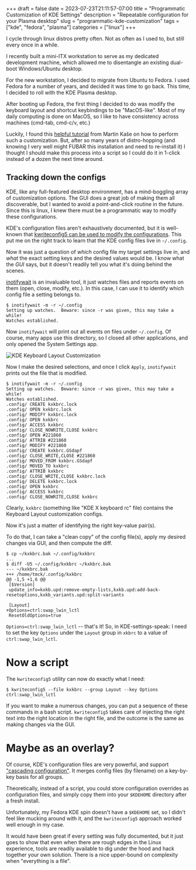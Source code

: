 +++ 
draft = false
date = 2023-07-23T21:11:57-07:00
title = "Programmatic Customization of KDE Settings"
description = "Repeatable configuration for your Plasma desktop"
slug = "programmatic-kde-customization" 
tags = ["kde", "fedora", "plasma"]
categories = ["linux"]
+++

I cycle through linux distros pretty often. Not as often as I used to, but still every once in a while.

I recently built a mini-ITX workstation to serve as my dedicated development machine, which allowed me to disentangle an existing dual-boot Windows/Ubuntu desktop.

For the new workstation, I decided to migrate from Ubuntu to Fedora. I used Fedora for a number of years, and decided it was time to go back. This time, I decided to roll with the KDE Plasma desktop.


After booting up Fedora, the first thing I decided to do was modify the keyboard layout and shortcut keybindings to be "MacOS-like". Most of my daily computing is done on MacOS, so I like to have consistency across machines (cmd-tab, cmd-c/v, etc.)

Luckily, I found this [helpful tutorial](https://kasikcz.medium.com/en-macos-keyboard-shortcuts-in-kde-linux-b40299d5cff5) from Martin Kaše on how to perform such a customization. But, after so many years of distro-hopping (and knowing I very well might FUBAR this installation and need to re-install it) I thought I should make this process into a script so I could do it in 1-click instead of a dozen the next time around.

## Tracking down the configs

KDE, like any full-featured desktop environment, has a mind-boggling array of customization options. The GUI does a great job of making them all discoverable, but I wanted to avoid a point-and-click routine in the future. Since this is linux, I knew there must be a programmatic way to modify these configurations.

KDE's configuration files aren't exhaustively documented, but it is well-known that [kwriteconfig5 can be used to modify the configurations](https://www.reddit.com/r/kde/comments/t3iks7/automate_kde_configuration/). This put me on the right track to learn that the KDE config files live in `~/.config`.

Now it was just a question of _which_ config file my target settings live in, and _what_ the exact setting keys and the desired values would be. I know what the _GUI_ says, but it doesn't readily tell you what it's doing behind the scenes.

[inotifywait](https://linux.die.net/man/1/inotifywait) is an invaluable tool, it just watches files and reports events on them (open, close, modify, etc.).  In this case, I can use it to identify which config file a setting belongs to.

```
$ inotifywait -m -r ~/.config
Setting up watches.  Beware: since -r was given, this may take a while!
Watches established.
```

Now `inotifywait` will print out all events on files under `~/.config`. Of course, many apps use this directory, so I closed all other applications, and only opened the System Settings app.

![KDE Keyboard Layout Customization](/images/kde-customization/kde-keyboard-layout-2.png)

Now I make the desired selections, and once I click `Apply`, `inotifywait` prints out the file that is modified.

```
$ inotifywait -m -r ~/.config
Setting up watches.  Beware: since -r was given, this may take a while!
Watches established.
.config/ CREATE kxkbrc.lock
.config/ OPEN kxkbrc.lock
.config/ MODIFY kxkbrc.lock
.config/ OPEN kxkbrc
.config/ ACCESS kxkbrc
.config/ CLOSE_NOWRITE,CLOSE kxkbrc
.config/ OPEN #221860
.config/ ATTRIB #221860
.config/ MODIFY #221860
.config/ CREATE kxkbrc.GSdapf
.config/ CLOSE_WRITE,CLOSE #221860
.config/ MOVED_FROM kxkbrc.GSdapf
.config/ MOVED_TO kxkbrc
.config/ ATTRIB kxkbrc
.config/ CLOSE_WRITE,CLOSE kxkbrc.lock
.config/ DELETE kxkbrc.lock
.config/ OPEN kxkbrc
.config/ ACCESS kxkbrc
.config/ CLOSE_NOWRITE,CLOSE kxkbrc
```

Clearly, `kxkbrc` (something like "KDE X keyboard rc" file) contains the Keyboard Layout customization configs.

Now it's just a matter of identifying the right key-value pair(s).

To do that, I can take a "clean copy" of the config file(s), apply my desired changes via GUI, and then compute the diff.

```
$ cp ~/kxkbrc.bak ~/.config/kxkbrc 
...
$ diff -U5 ~/.config/kxkbrc ~/kxkbrc.bak
--- ~/kxkbrc.bak
+++ /home/tmck/.config/kxkbrc
@@ -1,5 +1,6 @@
 [$Version]
 update_info=kxkb.upd:remove-empty-lists,kxkb.upd:add-back-resetoptions,kxkb_variants.upd:split-variants
 
 [Layout]
+Options=ctrl:swap_lwin_lctl
 ResetOldOptions=true 
```

`Options=ctrl:swap_lwin_lctl` -- that's it! So, in KDE-settings-speak: I need to set the key `Options` under the `Layout` group in `xkbrc` to a value of `ctrl:swap_lwin_lctl`.

# Now a script

The `kwriteconfig5` utility can now do exactly what I need:

```
$ kwriteconfig5 --file kxkbrc --group Layout --key Options ctrl:swap_lwin_lctl
```

If you want to make a numerous changes, you can put a sequence of these commands in a bash script. `kwriteconfig5` takes care of injecting the right text into the right location in the right file, and the outcome is the same as making changes via the GUI.

# Maybe as an overlay?

Of course, KDE's configuration files are very powerful, and support ["cascading configuration"](https://userbase.kde.org/KDE_System_Administration/Configuration_Files#Configuration). It merges config files (by filename) on a key-by-key basis for all groups.

Theoretically, instead of a script, you could store configuration overrides as configuration files, and simply copy them into your `$KDEHOME` directory after a fresh install.

Unfortunately, my Fedora KDE spin doesn't have a `$KDEHOME` set, so I didn't feel like mucking around with it, and the `kwriteconfig5` approach worked well enough in my case.


It would have been great if every setting was fully documented, but it just goes to show that even when there are rough edges in the Linux experience, tools are readily available to dig under the hood and hack together your own solution. There is a nice upper-bound on complexity when "everything is a file".
